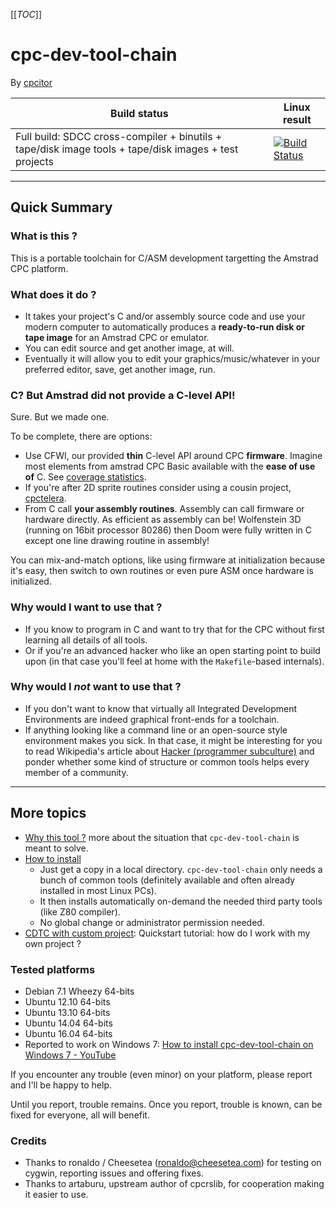 [[_TOC_]]

cpc-dev-tool-chain
==================

By [cpcitor](https://github.com/cpcitor)

Build status | Linux result
---- | ----
Full build: SDCC cross-compiler + binutils + tape/disk image tools + tape/disk images + test projects | [![Build Status](https://travis-ci.org/cpcitor/cpc-dev-tool-chain.svg?branch=master)](https://travis-ci.org/cpcitor/cpc-dev-tool-chain)
----------------------------------------------------------------

## Quick Summary

### What is this ?

This is a portable toolchain for C/ASM development targetting the Amstrad CPC platform.

### What does it do ?

* It takes your project's C and/or assembly source code and use your modern computer to automatically produces a **ready-to-run disk or tape image** for an Amstrad CPC or emulator.
* You can edit source and get another image, at will.
* Eventually it will allow you to edit your graphics/music/whatever in your preferred editor, save, get another image, run.

### C? But Amstrad did not provide a C-level API!

Sure. But we made one.

To be complete, there are options:

* Use CFWI, our provided **thin** C-level API around CPC **firmware**.  Imagine most elements from amstrad CPC Basic available with the **ease of use of** C.  See [coverage statistics](https://cdn.rawgit.com/cpcitor/cpc-dev-tool-chain/master/cpclib/cfwi/coverage.html).
* If you're after 2D sprite routines consider using a cousin project, [cpctelera](https://github.com/lronaldo/cpctelera "lronaldo/cpctelera: Astonishingly fast Amstrad CPC game engine for C developers").
* From C call **your assembly routines**.  Assembly can call firmware or hardware directly.  As efficient as assembly can be!  Wolfenstein 3D (running on 16bit processor 80286) then Doom were fully written in C except one line drawing routine in assembly!

You can mix-and-match options, like using firmware at initialization because it's easy, then switch to own routines or even pure ASM once hardware is initialized.

### Why would I want to use that ?

* If you know to program in C and want to try that for the CPC without first learning all details of all tools.
* Or if you're an advanced hacker who like an open starting point to build upon (in that case you'll feel at home with the `Makefile`-based internals).

### Why would I *not* want to use that ?

* If you don't want to know that virtually all Integrated Development
  Environments are indeed graphical front-ends for a toolchain.
* If anything looking like a command line or an open-source style
  environment makes you sick.  In that case, it might be interesting
  for you to read Wikipedia's article about
  [Hacker (programmer subculture)](http://en.wikipedia.org/wiki/Hacker_%28programmer_subculture%29)
  and ponder whether some kind of structure or common tools helps
  every member of a community.

----------------------------------------------------------------

## More topics

* [Why this tool ?](documentation/why_this_tool.md) more about the situation that `cpc-dev-tool-chain` is meant to solve.
* [How to install](documentation/how_to_install.md)
  * Just get a copy in a local directory. `cpc-dev-tool-chain` only needs a bunch of common tools (definitely available and often already installed in most Linux PCs).
  * It then installs automatically on-demand the needed third party tools (like Z80 compiler).
  * No global change or administrator permission needed.
* [CDTC with custom project](documentation/CDTC_with_custom_project.md): Quickstart tutorial: how do I work with my own project ?

### Tested platforms

* Debian 7.1 Wheezy 64-bits
* Ubuntu 12.10 64-bits
* Ubuntu 13.10 64-bits
* Ubuntu 14.04 64-bits
* Ubuntu 16.04 64-bits
* Reported to work on Windows 7: [How to install cpc-dev-tool-chain on Windows 7 - YouTube](https://www.youtube.com/watch?v=FQ4ToK9ry5U)

If you encounter any trouble (even minor) on your platform, please report and I'll be happy to help.

Until you report, trouble remains.
Once you report, trouble is known, can be fixed for everyone, all will benefit.


### Credits

* Thanks to ronaldo / Cheesetea (ronaldo@cheesetea.com) for testing on cygwin, reporting issues and offering fixes.
* Thanks to artaburu, upstream author of cpcrslib, for cooperation making it easier to use.
